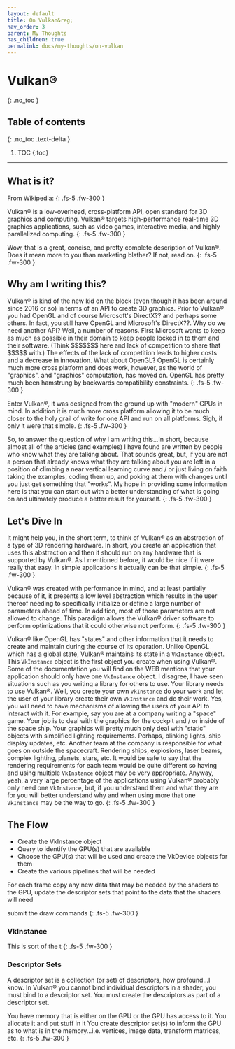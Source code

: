 ```yaml
---
layout: default
title: On Vulkan&reg;
nav_order: 3
parent: My Thoughts
has_children: true
permalink: docs/my-thoughts/on-vulkan
---
```


# Vulkan&reg;
{: .no_toc }

## Table of contents
{: .no_toc .text-delta }

1. TOC
{:toc}

---

## What is it?

From Wikipedia:
{: .fs-5 .fw-300 }

Vulkan&reg; is a low-overhead, cross-platform API, open standard for 3D graphics and computing. Vulkan&reg; targets high-performance real-time 3D graphics applications, such as video games, interactive media, and highly parallelized computing.
{: .fs-5 .fw-300 }

Wow, that is a great, concise, and pretty complete description of Vulkan&reg;.  Does it mean more to you than marketing blather?  If not, read on.
{: .fs-5 .fw-300 }

## Why am I writing this?

Vulkan&reg; is kind of the new kid on the block (even though it has been around since 2016 or so) in terms of an API to create 3D graphics.
Prior to Vulkan&reg; you had OpenGL and of course Microsoft's DirectX?? and perhaps some others.  In fact, you still have OpenGL and
Microsoft's DirectX??.  Why do we need another API?  Well, a number of reasons. First Microsoft wants to keep as much as possible
in their domain to keep people locked in to them and their software. (Think \$\$\$\$\$\$\$ here and lack of competition to share that \$\$\$\$\$ with.)
The effects of the lack of competition leads to higher costs and a decrease in innovation.  What about OpenGL? OpenGL is certainly
much more cross platform and does work, however, as the world of &quot;graphics&quot;, and &quot;graphics&quot; computation, has moved on. OpenGL has
pretty much been hamstrung by backwards compatibility constraints.
{: .fs-5 .fw-300 }

Enter Vulkan&reg;, it was designed from the ground up with &quot;modern&quot; GPUs in mind.  In addition it is much more cross platform
allowing it to be much closer to the holy grail of write for one API and run on all platforms.  Sigh, if only it were that simple.
{: .fs-5 .fw-300 }

So, to answer the question of why I am writing this...In short, because almost all of the articles (and examples) I have found are written
by people who know what they are talking about.  That sounds great, but, if you are not a person that already knows what they
are talking about you are left in a position of climbing a near vertical learning curve and / or just living on faith taking the
examples, coding them up, and poking at them with changes until you just get something that &quot;works&quot;.  My hope in providing some
information here is that you can start out with a better understanding of what is going on and ultimately produce a better
result for yourself.
{: .fs-5 .fw-300 }

## Let's Dive In

It might help you, in the short term, to think of Vulkan&reg; as an abstraction of a type of 3D rendering hardware.
In short, you create an application that uses this abstraction and then it should run on any hardware that is supported
by Vulkan&reg;.  As I mentioned before, it would be nice if it were really that easy.  In simple applications it
actually can be that simple.
{: .fs-5 .fw-300 }

Vulkan&reg; was created with performance in mind, and at least partially because of it, it presents a low
level abstraction which results in the user thereof needing to specifically initialize or define a large number
of parameters ahead of time.  In addition, most of those parameters are not allowed to change.  This paradigm
allows the Vulkan&reg; driver software to perform optimizations that it could otherwise not perform.
{: .fs-5 .fw-300 }

Vulkan&reg; like OpenGL has &quot;states&quot; and other information that it needs to create and maintain during the
course of its operation.  Unlike OpenGL which has a global state, Vulkan&reg; maintains its state in a `VkInstance` object.
This `VkInstance` object is the first object you create when using Vulkan&reg;.  Some of the documentation
you will find on the WEB mentions that your application should only have one `VkInstance` object. I disagree,
I have seen situations such as you writing a library for others to use.  Your library needs to use Vulkan&reg;.
Well, you create your own `VkInstance` do your work and let the user of your library create their own
`VkInstance` and do their work.  Yes, you will need to have mechanisms of allowing the users of your API
to interact with it.  For example, say you are at a company writing a &quot;space&quot; game.  Your job is
to deal with the graphics for the cockpit and / or inside of the space ship.  Your graphics will pretty much only
deal with &quot;static&quot; objects with simplified lighting requirements. Perhaps, blinking lights, ship display
updates, etc. Another team at the company is responsible for what goes on outside the spacecraft.  Rendering ships,
explosions, laser beams, complex lighting, planets, stars, etc.  It would be safe to say that the rendering
requirements for each team would be quite different so having and using multiple `VkInstance` object may be
very appropriate.  Anyway, yeah, a very large percentage of the applications
using Vulkan&reg; probably only need one `VkInstance`, but, if you understand them and what they are for
you will better understand why and when using more that one `VkInstance` may be the way to go.
{: .fs-5 .fw-300 }

## The Flow

- Create the VkInstance object
- Query to identify the GPU(s) that are available
- Choose the GPU(s) that will be used and create the VkDevice objects for them
- Create the various pipelines that will be needed

For each frame copy any new data that may be needed by the shaders to the GPU,
update the descriptor sets that point to the data that the shaders will need

submit the draw commands
{: .fs-5 .fw-300 }

### VkInstance

This is sort of the t
{: .fs-5 .fw-300 }

### Descriptor Sets

A descriptor set is a collection (or set) of descriptors, how profound...I know.  In Vulkan&reg; you 
cannot bind individual descriptors in a shader, you must bind to a descriptor set.
You must create the descriptors as part of a 
descriptor set.

You have memory that is either on the GPU or the GPU has access to it.
You allocate it and put stuff in it
You create descriptor set(s) to inform the GPU as to what is in the
memory...i.e. vertices, image data, transform matrices, etc.
{: .fs-5 .fw-300 }

